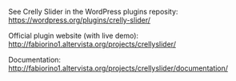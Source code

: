 See Crelly Slider in the WordPress plugins reposity:
https://wordpress.org/plugins/crelly-slider/

Official plugin website (with live demo):
http://fabiorino1.altervista.org/projects/crellyslider/

Documentation:
http://fabiorino1.altervista.org/projects/crellyslider/documentation/
